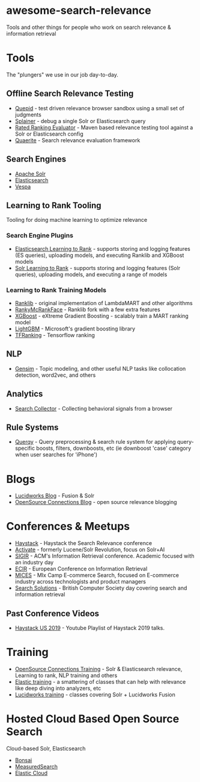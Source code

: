 # awesome-search-relevance

Tools and other things for people who work on search relevance &amp; information retrieval

# Tools

The "plungers" we use in our job day-to-day.

## Offline Search Relevance Testing

- [Quepid](http://quepid.com) - test driven relevance browser sandbox using a small set of judgments
- [Splainer](http://splainer.io) - debug a single Solr or Elasticsearch query
- [Rated Ranking Evaluator](https://github.com/SeaseLtd/rated-ranking-evaluator) - Maven based relevance testing tool against a Solr or Elasticsearch config
- [Quaerite](https://github.com/mitre/quaerite) - Search relevance evaluation framework

## Search Engines

- [Apache Solr](http://lucene.apache.org/solr/)
- [Elasticsearch](https://www.elastic.co/downloads/elasticsearch)
- [Vespa](http://vespa.ai)

## Learning to Rank Tooling

Tooling for doing machine learning to optimize relevance

### Search Engine Plugins

- [Elasticsearch Learning to Rank](http://github.com/o19s/elasticsearch-learning-to-rank) - supports storing and logging features (ES queries), uploading models, and executing Ranklib and XGBoost models
- [Solr Learning to Rank](https://lucene.apache.org/solr/guide/6_6/learning-to-rank.html) - supports storing and logging features (Solr queries), uploading models, and executing a range of models

### Learning to Rank Training Models

- [Ranklib](https://sourceforge.net/p/lemur/wiki/RankLib/) - original implementation of LambdaMART and other algorithms
- [RankyMcRankFace](https://github.com/o19s/RankyMcRankFace) - Ranklib fork with a few extra features
- [XGBoost](https://xgboost.readthedocs.io/en/latest/) - eXtreme Gradient Boosting - scalably train a MART ranking model
- [LightGBM](https://github.com/Microsoft/LightGBM) - Microsoft's gradient boosting library
- [TFRanking](https://github.com/tensorflow/ranking) - Tensorflow ranking

## NLP

- [Gensim](https://radimrehurek.com/gensim/) - Topic modeling, and other useful NLP tasks like collocation detection, word2vec, and others

## Analytics

- [Search Collector](https://github.com/searchhub/search-collector) - Collecting behavioral signals from a browser

## Rule Systems

- [Querqy](http://github.com/renekrie/querqy) - Query preprocessing & search rule system for applying query-specific boosts, filters, downboosts, etc (ie downboost 'case' category when user searches for 'iPhone')

# Blogs

- [Lucidworks Blog](http://lucidworks.com/blog) - Fusion & Solr
- [OpenSource Connections Blog](http://opensourceconnections.com/blog) - open source relevance blogging

# Conferences & Meetups

- [Haystack](http://haystackconf.com) - Haystack the Search Relevance conference
- [Activate](http://activate-conf.com) - formerly Lucene/Solr Revolution, focus on Solr+AI
- [SIGIR](http://sigir.org/) - ACM's Information Retrieval conference. Academic focused with an industry day
- [ECIR](http://ecir2019.org/) - European Conference on Information Retrieval
- [MICES](http://mices.co) - MIx Camp E-commerce Search, focused on E-commerce industry across technologists and product managers
- [Search Solutions](https://irsg.bcs.org/) - British Computer Society day covering search and information retrieval

## Past Conference Videos

- [Haystack US 2019](https://www.youtube.com/playlist?list=PLCoJWKqBHERu9Fe0W12D7XKwGT2eoJJNU) - Youtube Playlist of Haystack 2019 talks.   

# Training

- [OpenSource Connections Training](http://opensourceconnections.com/events/training) - Solr &amp; Elasticsearch relevance, Learning to rank, NLP training and others
- [Elastic training](https://www.elastic.co/training/) - a smattering of classes that can help with relevance like deep diving into analyzers, etc
- [Lucidworks training](http://lucidworks.com/training) - classes covering Solr + Lucidworks Fusion

# Hosted Cloud Based Open Source Search

Cloud-based Solr, Elasticsearch

- [Bonsai](http://bonsai.io)
- [MeasuredSearch](http://measuredsearch.com)
- [Elastic Cloud](https://www.elastic.co/cloud/)
